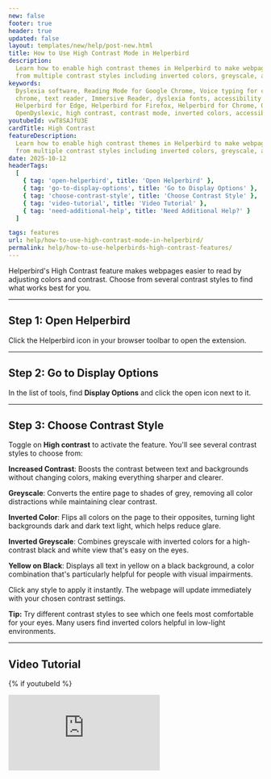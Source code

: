 ```yaml
---
new: false
footer: true
header: true
updated: false
layout: templates/new/help/post-new.html
title: How to Use High Contrast Mode in Helperbird
description:
  Learn how to enable high contrast themes in Helperbird to make webpages easier to read. Choose
  from multiple contrast styles including inverted colors, greyscale, and yellow on black.
keywords:
  Dyslexia software, Reading Mode for Google Chrome, Voice typing for chrome, Text to speech for
  chrome, text reader, Immersive Reader, dyslexia fonts, accessibility software, dyslexia software,
  Helperbird for Edge, Helperbird for Firefox, Helperbird for Chrome, Opendyslexic for Chrome,
  OpenDyslexic, high contrast, contrast mode, inverted colors, accessibility
youtubeId: vwT8SAJfU3E
cardTitle: High Contrast
featureDescription:
  Learn how to enable high contrast themes in Helperbird to make webpages easier to read. Choose
  from multiple contrast styles including inverted colors, greyscale, and yellow on black.
date: 2025-10-12
headerTags:
  [
    { tag: 'open-helperbird', title: 'Open Helperbird' },
    { tag: 'go-to-display-options', title: 'Go to Display Options' },
    { tag: 'choose-contrast-style', title: 'Choose Contrast Style' },
    { tag: 'video-tutorial', title: 'Video Tutorial' },
    { tag: 'need-additional-help', title: 'Need Additional Help?' }
  ]

tags: features
url: help/how-to-use-high-contrast-mode-in-helperbird/
permalink: help/how-to-use-helperbirds-high-contrast-features/
---
```


Helperbird's High Contrast feature makes webpages easier to read by adjusting colors and contrast. Choose from several contrast styles to find what works best for you.

---

## Step 1: Open Helperbird

Click the Helperbird icon in your browser toolbar to open the extension.

---

## Step 2: Go to Display Options

In the list of tools, find **Display Options** and click the open icon next to it.

---

## Step 3: Choose Contrast Style

Toggle on **High contrast** to activate the feature. You'll see several contrast styles to choose from:

**Increased Contrast**: Boosts the contrast between text and backgrounds without changing colors, making everything sharper and clearer.

**Greyscale**: Converts the entire page to shades of grey, removing all color distractions while maintaining clear contrast.

**Inverted Color**: Flips all colors on the page to their opposites, turning light backgrounds dark and dark text light, which helps reduce glare.

**Inverted Greyscale**: Combines greyscale with inverted colors for a high-contrast black and white view that's easy on the eyes.

**Yellow on Black**: Displays all text in yellow on a black background, a color combination that's particularly helpful for people with visual impairments.

Click any style to apply it instantly. The webpage will update immediately with your chosen contrast settings.


**Tip:** Try different contrast styles to see which one feels most comfortable for your eyes. Many users find inverted colors helpful in low-light environments.

---

## Video Tutorial

{% if youtubeId %}
<div class="aspect-w-16 aspect-h-9 mt-12 mb-12">
<iframe id="videos" src="https://www.youtube.com/embed/{{youtubeId}}" title="YouTube video player" frameborder="0" allow="accelerometer; autoplay; clipboard-write; encrypted-media; gyroscope; picture-in-picture; web-share" allowfullscreen</iframe>
</div>
{% else %}
Coming soon.
{% endif %}

---

## Need Additional Help?

If you run into any issues or have questions about high contrast mode, reach out to our friendly [Helperbird support team](/support/), and we'll be happy to help!